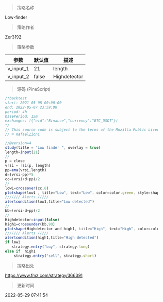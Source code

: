 
> 策略名称

Low-finder

> 策略作者

Zer3192



> 策略参数



|参数|默认值|描述|
|----|----|----|
|v_input_1|21|length|
|v_input_2|false|Highdetector|


> 源码 (PineScript)

``` javascript
/*backtest
start: 2021-05-08 00:00:00
end: 2022-05-07 23:59:00
period: 4h
basePeriod: 15m
exchanges: [{"eid":"Binance","currency":"BTC_USDT"}]
*/
// This source code is subject to the terms of the Mozilla Public License 2.0 at https://mozilla.org/MPL/2.0/
// © RafaelZioni

//@version=4
study(title = "Low finder ", overlay = true)
length=input(21)
//
p = close
vrsi = rsi(p, length)
pp=ema(vrsi,length)
d=(vrsi-pp)*5
cc=(vrsi+d+pp)/2
//
low1=crossover(cc,0)
plotshape(low1 , title="Low", text="Low", color=color.green, style=shape.labelup, location=location.belowbar, size=size.small, textcolor=color.white, transp=0) 
/////// Alerts /////
alertcondition(low1,title="Low detected")
//
bb=(vrsi-d+pp)/2
//
Highdetector=input(false)
high1=crossunder(bb,90)
plotshape(Highdetector and high1, title="High", text="High", color=color.red, style=shape.labeldown, location=location.abovebar, size=size.small, textcolor=color.white, transp=0)
/////// Alerts /////
alertcondition(high1,title="High detected")
if low1
   strategy.entry("buy", strategy.long)
else if  high1
    strategy.entry("sell", strategy.short)

```

> 策略出处

https://www.fmz.com/strategy/366391

> 更新时间

2022-05-29 07:41:54
